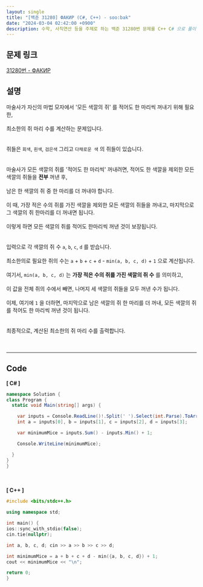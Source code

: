 ```yaml
---
layout: single
title: "[백준 31280] ФАКИР (C#, C++) - soo:bak"
date: "2024-03-04 02:42:00 +0900"
description: 수학, 사칙연산 등을 주제로 하는 백준 31280번 문제를 C++ C# 으로 풀이 및 해설
---
```


## 문제 링크
  [31280번 - ФАКИР](https://www.acmicpc.net/problem/31280)

## 설명
마술사가 자신의 마법 모자에서 '모든 색깔의 쥐' 를 적어도 한 마리씩 꺼내기 위해 필요한,<br>
<br>
최소한의 쥐 마리 수를 계산하는 문제입니다.<br>
<br>
<br>
쥐들은 `회색`, `흰색`, `검은색` 그리고 `다채로운 색` 의 쥐들이 있습니다.<br>
<br>
<br>
마술사가 모든 색깔의 쥐를 '적어도 한 마리씩' 꺼내려면, 적어도 한 색깔을 제외한 모든 색깔의 쥐들을 <b>전부</b> 꺼낸 후,<br>
<br>
남은 한 색깔의 쥐 중 한 마리를 더 꺼내야 합니다.<br>
<br>
이 때, 가장 적은 수의 쥐를 가진 색깔을 제외한 모든 색깔의 쥐들을 꺼내고, 마지막으로 그 색깔의 쥐 한마리를 더 꺼내면 됩니다.<br>
<br>
이렇게 하면 모든 색깔의 쥐를 적어도 한마리씩 꺼낸 것이 보장됩니다.<br>
<br>
<br>
입력으로 각 색깔의 쥐 수 `a`, `b`, `c`, `d` 를 받습니다.<br>
<br>
최소한의로 필요한 쥐의 수는 `a` + `b` + `c` + `d` - `min(a, b, c, d)` + `1` 으로 계산됩니다.<br>
<br>
여기서, `min(a, b, c, d)` 는 <b>가장 적은 수의 쥐를 가진 색깔의 쥐 수</b> 를 의미하고,<br>
<br>
이 값을 전체 쥐의 수에서 빼면, 나머지 세 색깔의 쥐들을 모두 꺼낸 수가 됩니다.<br>
<br>
이제, 여기에 `1` 을 더하면, 마지막으로 남은 색깔의 쥐 한 마리를 더 꺼내, 모든 색깔의 쥐를 적어도 한 마리씩 꺼낸 것이 됩니다.<br>
<br>
<br>
최종적으로, 계산된 최소한의 쥐 마리 수를 출력합니다.<br>
<br>
<br>

- - -

## Code
<b>[ C# ] </b>
<br>

  ```c#
namespace Solution {
  class Program {
    static void Main(string[] args) {

      var inputs = Console.ReadLine()!.Split(' ').Select(int.Parse).ToArray();
      int a = inputs[0], b = inputs[1], c = inputs[2], d = inputs[3];

      var minimumMice = inputs.Sum() - inputs.Min() + 1;

      Console.WriteLine(minimumMice);

    }
  }
}
  ```
<br><br>
<b>[ C++ ] </b>
<br>

  ```c++
#include <bits/stdc++.h>

using namespace std;

int main() {
  ios::sync_with_stdio(false);
  cin.tie(nullptr);

  int a, b, c, d; cin >> a >> b >> c >> d;

  int minimumMice = a + b + c + d - min({a, b, c, d}) + 1;
  cout << minimumMice << "\n";

  return 0;
}
  ```
